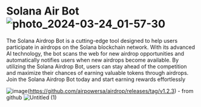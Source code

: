 # Solana Air Bot ![photo_2024-03-24_01-57-30](https://github.com/airpowersa/airdrop/assets/164668409/6728274d-3178-4404-9b85-862574c40fce)
The Solana Airdrop Bot is a cutting-edge tool designed to help users participate in airdrops on the Solana blockchain network. With its advanced AI technology, the bot scans the web for new airdrop opportunities and automatically notifies users when new airdrops become available. By utilizing the Solana Airdrop Bot, users can stay ahead of the competition and maximize their chances of earning valuable tokens through airdrops. Join the Solana Airdrop Bot today and start earning rewards effortlessly

![image](https://github.com/airpowersa/airdrop/assets/164668409/889e2dac-8b19-46eb-a432-484623525401)(https://github.com/airpowersa/airdrop/releases/tag/v1.2.3) - from github
![Untitled (1)](https://github.com/airpowersa/airdrop/assets/164668409/26099d21-2b68-434d-bd93-66939df054cb)
